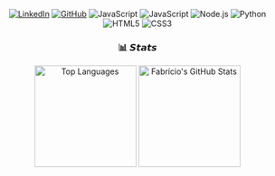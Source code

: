 <div align="center">
    
[![LinkedIn](https://img.shields.io/badge/LinkedIn-0077B5?style=for-the-badge&logo=linkedin&logoColor=white)](https://www.linkedin.com/in/fabriciomagoga/)
[![GitHub](https://img.shields.io/badge/GitHub-181717?style=for-the-badge&logo=github&logoColor=white)](https://github.com/magoga-br)
![JavaScript](https://img.shields.io/badge/JavaScript-F7DF1E?style=for-the-badge&logo=javascript&logoColor=black)
![JavaScript](https://img.shields.io/badge/TypeScript-3179C7?style=for-the-badge&logo=typescript&logoColor=white)
![Node.js](https://img.shields.io/badge/Node.js-339933?style=for-the-badge&logo=nodedotjs&logoColor=white)
![Python](https://img.shields.io/badge/Python-3776AB?style=for-the-badge&logo=python&logoColor=white)
![HTML5](https://img.shields.io/badge/HTML5-E34F26?style=for-the-badge&logo=html5&logoColor=white)
![CSS3](https://img.shields.io/badge/CSS3-1572B6?style=for-the-badge&logo=css3&logoColor=white)



### 📊 𝙎𝙩𝙖𝙩𝙨


<img height="180em" src="https://github-readme-stats.vercel.app/api/top-langs/?username=magoga-br&layout=compact&theme=dracula&hide_border=true" alt="Top Languages" />
  <img height="180em" src="https://github-readme-stats.vercel.app/api?username=magoga-br&show_icons=true&theme=dracula&hide_border=true&include_all_commits=true&count_private=true" alt="Fabrício's GitHub Stats" />
</div>
